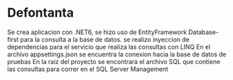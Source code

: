 # Defontanta

Se crea aplicacion con .NET6, se hizo uso de EntityFramework Database-first para la consulta a la base de datos.
se realizo inyeccion de dependencias para el servicio que realiza las consultas con LINQ
En el archivo appsettings.json se encuentra la conexion hacia la base de datos de pruebas
En la raiz del proyecto se encontrara el archivo SQL que contiene las consultas para correr en el SQL Server Management
